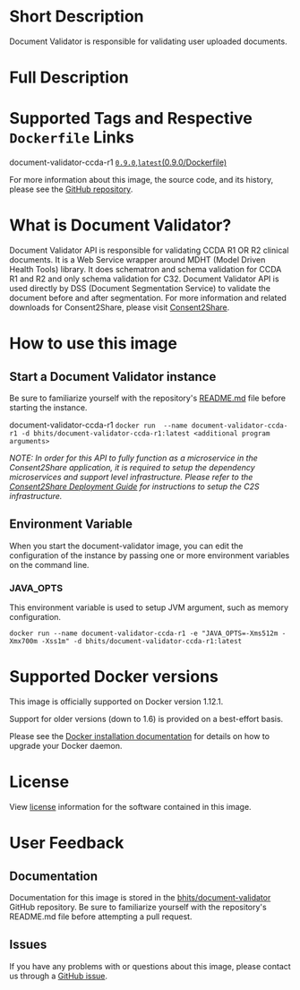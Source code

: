 # Short Description
Document Validator is responsible for validating user uploaded documents.

# Full Description

# Supported Tags and Respective `Dockerfile` Links

document-validator-ccda-r1
[`0.9.0`](https://github.com/bhits/document-validator/blob/master/document-validator/document-validator-ccda-r1/src/main/docker/Dockerfile),[`latest`](https://github.com/bhits/document-validator/blob/master/document-validator/document-validator-ccda-r1/src/main/docker/Dockerfile)[(0.9.0/Dockerfile)](https://github.com/bhits/document-validator/blob/master/document-validator/document-validator-ccda-r1/src/main/docker/Dockerfile)

For more information about this image, the source code, and its history, please see the [GitHub repository](https://github.com/bhits/document-validator).

# What is Document Validator?

Document Validator API is responsible for validating CCDA R1 OR R2 clinical documents. It is a Web Service wrapper around MDHT (Model Driven Health Tools) library. It does schematron and schema validation for CCDA R1 and R2 and only schema validation for C32. Document Validator API is used directly by DSS (Document Segmentation Service) to validate the document before and after segmentation.
For more information and related downloads for Consent2Share, please visit [Consent2Share](https://bhits.github.io/consent2share/).
# How to use this image


## Start a Document Validator instance

Be sure to familiarize yourself with the repository's [README.md](https://github.com/bhits/document-validator) file before starting the instance.

document-validator-ccda-r1
`docker run  --name document-validator-ccda-r1 -d bhits/document-validator-ccda-r1:latest <additional program arguments>`

*NOTE: In order for this API to fully function as a microservice in the Consent2Share application, it is required to setup the dependency microservices and support level infrastructure. Please refer to the [Consent2Share Deployment Guide](https://github.com/bhits/consent2share/releases/download/2.0.0/c2s-deployment-guide.pdf) for instructions to setup the C2S infrastructure.*

## Environment Variable

When you start the document-validator image, you can edit the configuration of the instance by passing one or more environment variables on the command line. 

### JAVA_OPTS 
This environment variable is used to setup JVM argument, such as memory configuration.

`docker run --name document-validator-ccda-r1 -e "JAVA_OPTS=-Xms512m -Xmx700m -Xss1m" -d bhits/document-validator-ccda-r1:latest`

# Supported Docker versions
This image is officially supported on Docker version 1.12.1.

Support for older versions (down to 1.6) is provided on a best-effort basis.

Please see the [Docker installation documentation](https://docs.docker.com/engine/installation/) for details on how to upgrade your Docker daemon.

# License
View [license](https://github.com/bhits/document-validator) information for the software contained in this image.

# User Feedback

## Documentation 
Documentation for this image is stored in the [bhits/document-validator](https://github.com/bhits/document-validator) GitHub repository. Be sure to familiarize yourself with the repository's README.md file before attempting a pull request.

## Issues

If you have any problems with or questions about this image, please contact us through a [GitHub issue](https://github.com/bhits/document-validator/issues).

